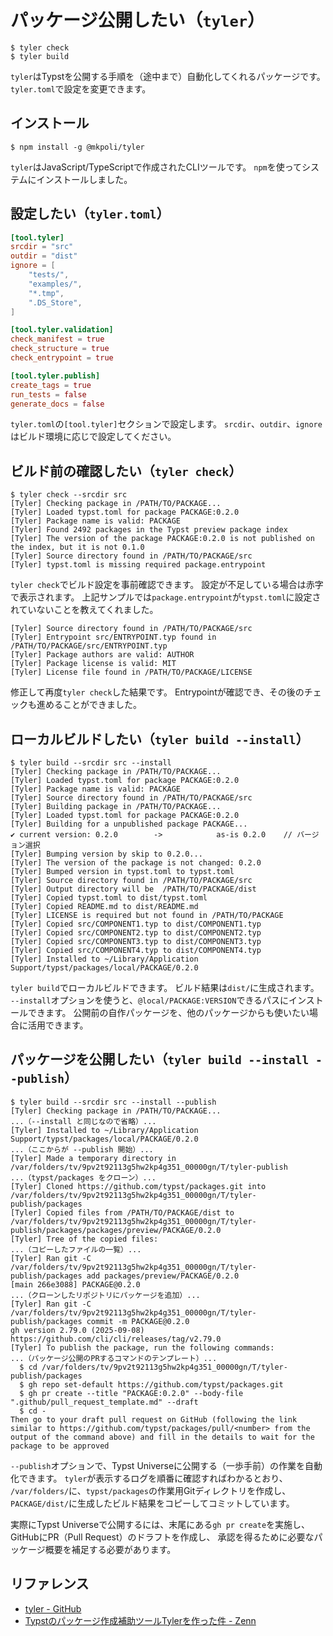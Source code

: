 # パッケージ公開したい（`tyler`）

```console
$ tyler check
$ tyler build
```

`tyler`はTypstを公開する手順を（途中まで）自動化してくれるパッケージです。
`tyler.toml`で設定を変更できます。

## インストール

```console
$ npm install -g @mkpoli/tyler
```

`tyler`はJavaScript/TypeScriptで作成されたCLIツールです。
`npm`を使ってシステムにインストールしました。

## 設定したい（`tyler.toml`）

```toml
[tool.tyler]
srcdir = "src"
outdir = "dist"
ignore = [
    "tests/",
    "examples/",
    "*.tmp",
    ".DS_Store",
]

[tool.tyler.validation]
check_manifest = true
check_structure = true
check_entrypoint = true

[tool.tyler.publish]
create_tags = true
run_tests = false
generate_docs = false
```

`tyler.toml`の`[tool.tyler]`セクションで設定します。
`srcdir`、`outdir`、`ignore`はビルド環境に応じで設定してください。

## ビルド前の確認したい（`tyler check`）

```console
$ tyler check --srcdir src
[Tyler] Checking package in /PATH/TO/PACKAGE...
[Tyler] Loaded typst.toml for package PACKAGE:0.2.0
[Tyler] Package name is valid: PACKAGE
[Tyler] Found 2492 packages in the Typst preview package index
[Tyler] The version of the package PACKAGE:0.2.0 is not published on the index, but it is not 0.1.0
[Tyler] Source directory found in /PATH/TO/PACKAGE/src
[Tyler] typst.toml is missing required package.entrypoint
```

`tyler check`でビルド設定を事前確認できます。
設定が不足している場合は赤字で表示されます。
上記サンプルでは`package.entrypoint`が`typst.toml`に設定されていないことを教えてくれました。

```console
[Tyler] Source directory found in /PATH/TO/PACKAGE/src
[Tyler] Entrypoint src/ENTRYPOINT.typ found in /PATH/TO/PACKAGE/src/ENTRYPOINT.typ
[Tyler] Package authors are valid: AUTHOR
[Tyler] Package license is valid: MIT
[Tyler] License file found in /PATH/TO/PACKAGE/LICENSE
```

修正して再度`tyler check`した結果です。
Entrypointが確認でき、その後のチェックも進めることができました。

## ローカルビルドしたい（`tyler build --install`）

```console
$ tyler build --srcdir src --install
[Tyler] Checking package in /PATH/TO/PACKAGE...
[Tyler] Loaded typst.toml for package PACKAGE:0.2.0
[Tyler] Package name is valid: PACKAGE
[Tyler] Source directory found in /PATH/TO/PACKAGE/src
[Tyler] Building package in /PATH/TO/PACKAGE...
[Tyler] Loaded typst.toml for package PACKAGE:0.2.0
[Tyler] Building for a unpublished package PACKAGE...
✔ current version: 0.2.0        ->            as-is 0.2.0    // バージョン選択
[Tyler] Bumping version by skip to 0.2.0...
[Tyler] The version of the package is not changed: 0.2.0
[Tyler] Bumped version in typst.toml to typst.toml
[Tyler] Source directory found in /PATH/TO/PACKAGE/src
[Tyler] Output directory will be  /PATH/TO/PACKAGE/dist
[Tyler] Copied typst.toml to dist/typst.toml
[Tyler] Copied README.md to dist/README.md
[Tyler] LICENSE is required but not found in /PATH/TO/PACKAGE
[Tyler] Copied src/COMPONENT1.typ to dist/COMPONENT1.typ
[Tyler] Copied src/COMPONENT2.typ to dist/COMPONENT2.typ
[Tyler] Copied src/COMPONENT3.typ to dist/COMPONENT3.typ
[Tyler] Copied src/COMPONENT4.typ to dist/COMPONENT4.typ
[Tyler] Installed to ~/Library/Application Support/typst/packages/local/PACKAGE/0.2.0
```

`tyler build`でローカルビルドできます。
ビルド結果は`dist/`に生成されます。
`--install`オプションを使うと、`@local/PACKAGE:VERSION`できるパスにインストールできます。
公開前の自作パッケージを、他のパッケージからも使いたい場合に活用できます。

## パッケージを公開したい（`tyler build --install --publish`）

```console
$ tyler build --srcdir src --install --publish
[Tyler] Checking package in /PATH/TO/PACKAGE...
...（--install と同じなので省略）...
[Tyler] Installed to ~/Library/Application Support/typst/packages/local/PACKAGE/0.2.0
...（ここからが --publish 開始）...
[Tyler] Made a temporary directory in /var/folders/tv/9pv2t92113g5hw2kp4g351_00000gn/T/tyler-publish
...（typst/packages をクローン）...
[Tyler] Cloned https://github.com/typst/packages.git into /var/folders/tv/9pv2t92113g5hw2kp4g351_00000gn/T/tyler-publish/packages
[Tyler] Copied files from /PATH/TO/PACKAGE/dist to /var/folders/tv/9pv2t92113g5hw2kp4g351_00000gn/T/tyler-publish/packages/packages/preview/PACKAGE/0.2.0
[Tyler] Tree of the copied files:
...（コピーしたファイルの一覧）...
[Tyler] Ran git -C /var/folders/tv/9pv2t92113g5hw2kp4g351_00000gn/T/tyler-publish/packages add packages/preview/PACKAGE/0.2.0
[main 266e3088] PACKAGE@0.2.0
...（クローンしたリポジトリにパッケージを追加）...
[Tyler] Ran git -C /var/folders/tv/9pv2t92113g5hw2kp4g351_00000gn/T/tyler-publish/packages commit -m PACKAGE@0.2.0
gh version 2.79.0 (2025-09-08)
https://github.com/cli/cli/releases/tag/v2.79.0
[Tyler] To publish the package, run the following commands:
...（パッケージ公開のPRするコマンドのテンプレート）...
  $ cd /var/folders/tv/9pv2t92113g5hw2kp4g351_00000gn/T/tyler-publish/packages
  $ gh repo set-default https://github.com/typst/packages.git
  $ gh pr create --title "PACKAGE:0.2.0" --body-file ".github/pull_request_template.md" --draft
  $ cd -
Then go to your draft pull request on GitHub (following the link similar to https://github.com/typst/packages/pull/<number> from the output of the command above) and fill in the details to wait for the package to be approved
```

`--publish`オプションで、Typst Universeに公開する（一歩手前）の作業を自動化できます。
`tyler`が表示するログを順番に確認すればわかるとおり、
`/var/folders/`に、`typst/packages`の作業用Gitディレクトリを作成し、
`PACKAGE/dist/`に生成したビルド結果をコピーしてコミットしています。

実際にTypst Universeで公開するには、末尾にある`gh pr create`を実施し、
GitHubにPR（Pull Request）のドラフトを作成し、
承認を得るために必要なパッケージ概要を補足する必要があります。

## リファレンス

- [tyler - GitHub](https://github.com/mkpoli/tyler)
- [Typstのパッケージ作成補助ツールTylerを作った件 - Zenn](https://zenn.dev/mkpoli/articles/99c52202a1d1a8)
